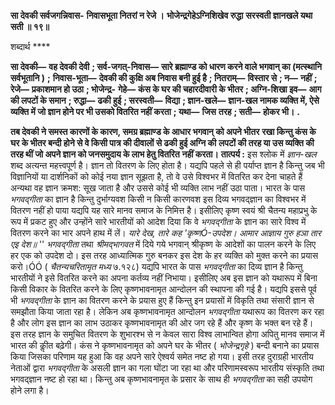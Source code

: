 **सा देवकी सर्वजगन्निवास-** **निवासभूता नितरां न रेजे ।** **भोजेन्द्रगेहेऽग्निशिखेव रुद्धा** **सरस्वती ज्ञानखले यथा सती ॥ १९॥** 

शब्दार्थ **** 

**सा देवकी—** **वह देवकी देवी** **; सर्व-जगत्-निवास—** **सारे ब्रह्माण्ड को धारण करने वाले भगवान् का (मत्स्थानि सर्वभूतानि )** **;** **निवास-भूता—** **देवकी की कुक्षि अब निवास बनी हुई है** **; नितराम्—** **विस्तार से** **; न—** **नहीं** **; रेजे—** **प्रकाशमान हो उठा** **; भोजेन्द्र-** **गेहे—** **कंस के घर की चहारदीवारी के भीतर** **; अग्नि-शिखा इव—** **आग की लपटों के समान** **; रुद्धा—** **ढकी हुई** **; सरस्वती—** **विद्या** **; ज्ञान-खले—** **ज्ञान-खल नामक व्यक्ति में, ऐसे व्यक्ति में जो ज्ञान होने पर भी उसको वितरित नहीं करता** **; यथा—** **जिस** **तरह** **; सती—** **होकर भी।** **.** 

**तब देवकी ने समस्त कारणों के कारण, समग्र ब्रह्माण्ड के आधार भगवान् को अपने भीतर** **रखा किन्तु कंस के घर के भीतर बन्दी होने से वे किसी पात्र की दीवालों से ढकी हुई अग्नि की** **लपटों की तरह या उस व्यक्ति की तरह थीं जो अपने ज्ञान को जनसमुदाय के लाभ हेतु वितरित** **नहीं करता।** **तात्पर्य :** इस श्लोक में *ज्ञान-खल* शब्द अत्यन्त महत्त्वपूर्ण है। ज्ञान तो वितरण के लिए होता है। यद्यपि पहले से ही पर्याप्त ज्ञान है किन्तु जब भी विज्ञानियों या दार्शनिकों को कोई नया ज्ञान सूझता है, तो वे उसे विश्वभर में वितरित कर देना चाहते हैं अन्यथा वह ज्ञान क्रमश: सूख जाता है और उससे कोई भी व्यक्ति लाभ नहीं उठा पाता। भारत के पास *भगवद्गीता* का ज्ञान है किन्तु दुर्भाग्यवश किसी न किसी कारणवश इस दिव्य भगवद्ज्ञान का विश्वभर में वितरण नहीं हो पाया यद्यपि यह सारे मानव समाज के निमित्त है। इसीलिए कृष्ण स्वयं श्री चैतन्य महाप्रभु के रूप में प्रकट हुए और उन्होंने सारे भारतीयों को आदेश दिया कि वे *भगवद्गीता* के ज्ञान का सारे विश्व में वितरण करने का भार अपने हाथ में लें। *यारे देख, तारे कह 'कृष्णÓ-उपदेश।* *आमार आज्ञाय गुरु हञा तार एइ देश॥* '' *भगवद्गीता* तथा *श्रीमद्भागवत* में दिये गये भगवान् श्रीकृष्ण के आदेशों का पालन करने के लिए हर एक को उपदेश दो। इस तरह आध्यात्मिक गुरु बनकर इस देश के हर व्यक्ति को मुक्त करने का प्रयास करो।ÓÓ ( *चैतन्यचरितामृत मध्य* ७.१२८) यद्यपि भारत के पास *भगवद्गीता* का दिव्य ज्ञान है किन्तु भारतीयों ने इसे वितरित करने का अपना कर्तव्य नहीं निभाया। इसीलिए अब इस ज्ञान को यथारूप में बिना किसी विकार के वितरित करने के लिए कृष्णभावनामृत आन्दोलन की स्थापना की गई है। यद्यपि इससे पूर्व भी *भगवद्गीता* के ज्ञान का वितरण करने के प्रयास हुए हैं किन्तु इन प्रयासों में विकृति तथा संसारी ज्ञान से समझौता किया जाता रहा है। लेकिन अब कृष्णभावनामृत आन्दोलन *भगवद्गीता* यथारूप का वितरण कर रहा है और लोग इस ज्ञान का लाभ उठाकर कृष्णभावनामृत की ओर जग रहे हैं और कृष्ण के भक्त बन रहे हैं। इस तरह ज्ञान के समुचित वितरण के शुभारश्भ से न केवल सारा विश्व लाभान्वित होगा अपितु मानव समाज में भारत की कीॢत बढ़ेगी। कंस ने कृष्णभावनामृत को अपने घर के भीतर ( *भोजेन्द्रगृहे* ) बन्दी बनाने का प्रयास किया जिसका परिणाम यह हुआ कि वह अपने सारे ऐश्वर्य समेत नष्ट हो गया। इसी तरह दुराग्रही भारतीय नेताओं द्वारा *भगवद्गीता* के असली ज्ञान का गला घोंटा जा रहा था और परिणामस्वरूप भारतीय संस्कृति तथा भगवद्ज्ञान नष्ट हो रहा था। किन्तु अब कृष्णभावनामृत के प्रसार के साथ ही *भगवद्गीता* का सही उपयोग होने लगा है।  